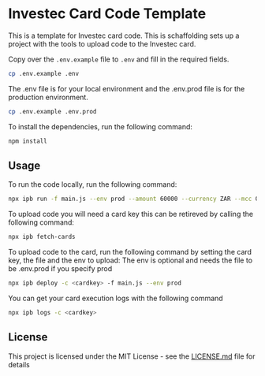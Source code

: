 # Investec Card Code Template

This is a template for Investec card code. This is schaffolding sets up  a project with the tools to upload code to the Investec card.

Copy over the `.env.example` file to `.env` and fill in the required fields.
```sh
cp .env.example .env
```

The .env file is for your local environment and the .env.prod file is for the production environment.
```sh
cp .env.example .env.prod
```

To install the dependencies, run the following command:
```sh
npm install
```
## Usage
To run the code locally, run the following command:
```sh
npx ipb run -f main.js --env prod --amount 60000 --currency ZAR --mcc 0000 --merchant "Test Merchant" --city "Test City" --country ZA
```

To upload code you will need a card key this can be retireved by calling the following command:
```sh
npx ipb fetch-cards
```

To upload code to the card, run the following command by setting the card key, the file and the env to upload:
The env is optional and needs the file to be .env.prod if you specify prod

```sh
npx ipb deploy -c <cardkey> -f main.js --env prod
```

You can get your card execution logs with the following command
```sh
npx ipb logs -c <cardkey>
```

## License

This project is licensed under the MIT License - see the [LICENSE.md](LICENSE.md) file for details
